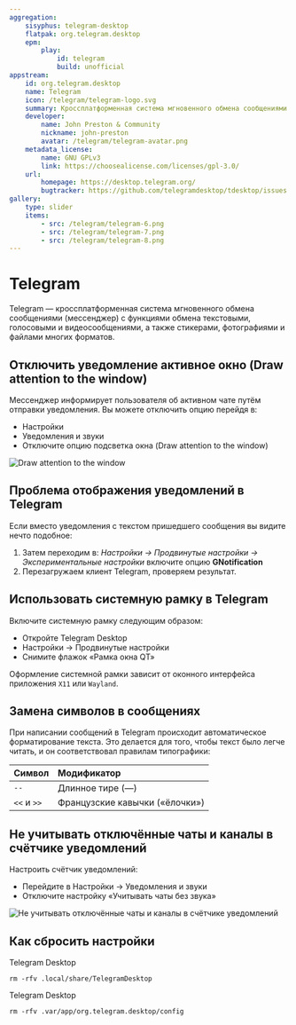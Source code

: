 ```yaml
---
aggregation:
    sisyphus: telegram-desktop
    flatpak: org.telegram.desktop
    epm:
        play:
            id: telegram
            build: unofficial
appstream:
    id: org.telegram.desktop
    name: Telegram
    icon: /telegram/telegram-logo.svg
    summary: Кроссплатформенная система мгновенного обмена сообщениями
    developer:
        name: John Preston & Community
        nickname: john-preston
        avatar: /telegram/telegram-avatar.png
    metadata_license:
        name: GNU GPLv3
        link: https://choosealicense.com/licenses/gpl-3.0/
    url:
        homepage: https://desktop.telegram.org/
        bugtracker: https://github.com/telegramdesktop/tdesktop/issues
gallery:
    type: slider
    items:
        - src: /telegram/telegram-6.png
        - src: /telegram/telegram-7.png
        - src: /telegram/telegram-8.png
---
```


# Telegram

Telegram — кроссплатформенная система мгновенного обмена сообщениями (мессенджер) с функциями обмена текстовыми, голосовыми и видеосообщениями, а также стикерами, фотографиями и файлами многих форматов.

<!--@include: @apps/_parts/install/content-repo.md-->
<!--@include: @apps/_parts/install/content-flatpak.md-->
<!--@include: @apps/_parts/install/content-epm-play.md-->

## Отключить уведомление активное окно (Draw attention to the window)

Мессенджер информирует пользователя об активном чате путём отправки уведомления. Вы можете отключить опцию перейдя в:

-   Настройки
-   Уведомления и звуки
-   Отключите опцию подсветка окна (Draw attention to the window)

![Draw attention to the window](/telegram/telegram_1.png)

## Проблема отображения уведомлений в Telegram

Если вместо уведомления с текстом пришедшего сообщения вы видите нечто подобное:

1. Затем переходим в: _Настройки -> Продвинутые настройки -> Экспериментальные настройки_ включите опцию **GNotification**
2. Перезагружаем клиент Telegram, проверяем результат.

## Использовать системную рамку в Telegram

Включите системную рамку следующим образом:

-   Откройте Telegram Desktop
-   Настройки -> Продвинутые настройки
-   Снимите флажок «Рамка окна QT»

<AGWGallery />

Оформление системной рамки зависит от оконного интерфейса приложения `X11` или `Wayland`.

## Замена символов в сообщениях

При написании сообщений в Telegram происходит автоматическое форматирование текста. Это делается для того, чтобы текст было легче читать, и он соответствовал правилам типографики:

| Символ      | Модификатор                    |
| :---------- | :----------------------------- |
| `--`        | Длинное тире (—)               |
| `<<` и `>>` | Французские кавычки («ёлочки») |

## Не учитывать отключённые чаты и каналы в счётчике уведомлений

Настроить счётчик уведомлений:

-   Перейдите в Настройки -> Уведомления и звуки
-   Отключите настройку «Учитывать чаты без звука»

![Не учитывать отключённые чаты и каналы в счётчике уведомлений](/telegram/telegram-9.png)

## Как сбросить настройки

Telegram Desktop <Badge type="warning" text="Sisyphus" />

```shell
rm -rfv .local/share/TelegramDesktop
```

Telegram Desktop <Badge type="tip" text="Flatpak" />

```shell
rm -rfv .var/app/org.telegram.desktop/config
```
